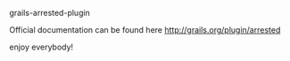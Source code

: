 grails-arrested-plugin

Official documentation can be found here http://grails.org/plugin/arrested

enjoy everybody!
